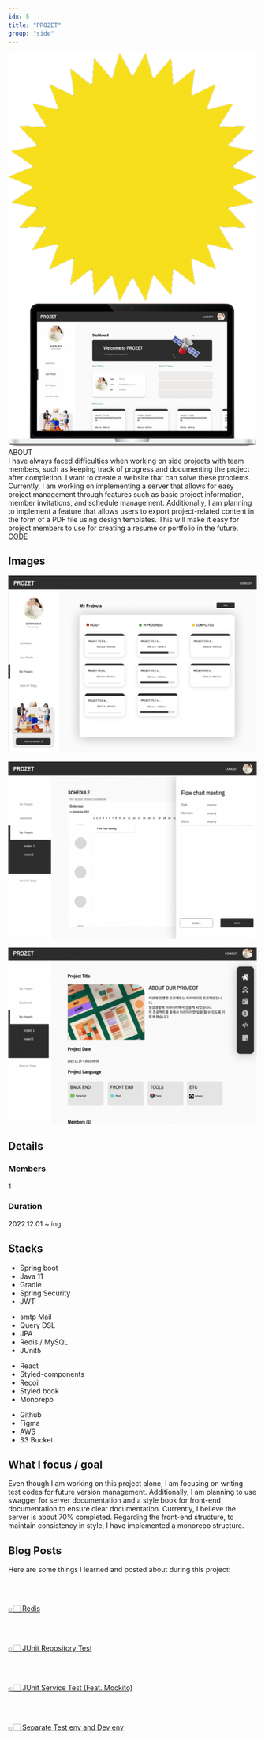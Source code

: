 ```yaml
---
idx: 5
title: "PROZET"
group: "side"
---
```


<div class="aboutWrap">
    <div class="aboutImgWrap">
    <div class="aboutImg">
    <div class="spark">
    <img src="./images/spark.png">
    </div>
    <div class="main">
    <img src="./images/prozet/prozetMain.png">
    </div>
    </div>
    </div>
    <div class="about">
    <div class="aboutTitle">
    ABOUT
    </div>
    <div class="aboutContent">
    I have always faced difficulties when working on side projects with team members, such as keeping track of progress and documenting the project after completion. I want to create a website that can solve these problems. Currently, I am working on implementing a server that allows for easy project management through features such as basic project information, member invitations, and schedule management. Additionally, I am planning to implement a feature that allows users to export project-related content in the form of a PDF file using design templates. This will make it easy for project members to use for creating a resume or portfolio in the future.
    </div>
    <div class="btnWrap">
        <div class="btn"><a href="https://github.com/WonWonGit/prozet_backend_new" target='_blank'>CODE</a><div>
    </div>
    </div>
</div>

## Images

<div class="imgWrap">

<div class="projectImg">

![prozet01](./images/prozet/prozet01.png)

</div>
<div class="projectImg">

![prozet02](./images/prozet/prozet02.png)

</div>
<div class="projectImg">

![prozet03](./images/prozet/prozet03.png)

</div>

</div>

## Details

### Members

1

### Duration

2022.12.01 ~ ing

## Stacks

<div class='stackWrap'>
   <div class="stacks">
        <ul class="stacksList">
            <li>Spring boot</li>
            <li>Java 11</li>
            <li>Gradle</li>
            <li>Spring Security</li>
            <li>JWT</li>
        </ul>
    </div>
    <div class="stacks">
        <ul class="stacksList">
            <li>smtp Mail</li>
            <li>Query DSL</li>
            <li>JPA</li>
            <li>Redis / MySQL</li>
            <li>JUnit5</li>
        </ul>
    </div>
    <div class="stacks">
        <ul class="stacksList">
            <li>React</li>
            <li>Styled-components</li>
            <li>Recoil</li>
            <li>Styled book
            <li>Monorepo</li>
        </ul>
    </div>
    <div class="stacks">
        <ul class="stacksList">
            <li>Github</li>
            <li>Figma</li>
            <li>AWS</li>
            <li>S3 Bucket</li>
        </ul>
   </div> 
   </div> 
</div>

## What I focus / goal

Even though I am working on this project alone, I am focusing on writing test codes for future version management. Additionally, I am planning to use swagger for server documentation and a style book for front-end documentation to ensure clear documentation. Currently, I believe the server is about 70% completed. Regarding the front-end structure, to maintain consistency in style, I have implemented a monorepo structure.

## Blog Posts

Here are some things I learned and posted about during this project:

<br/>
<br/>

<a href="https://medium.com/@bkn020612/redis-e74540904320" target='_blank'>👉🏻 Redis</a>

<br/>
<br/>

<a href="https://medium.com/@bkn020612/junit-repository-test-420c19ee1e0f" target='_blank'>👉🏻 JUnit Repository Test</a>

<br/>
<br/>

<a href="https://medium.com/@bkn020612/junit-service-test-feat-mockito-8fbf4f455092" target='_blank'>👉🏻 JUnit Service Test (Feat. Mockito)</a>

<br/>
<br/>

<a href="https://medium.com/@bkn020612/set-apart-test-env-and-dev-env-7f9703f94a04" target='_blank'>👉🏻 Separate Test env and Dev env</a>
